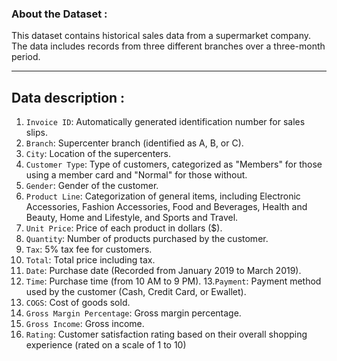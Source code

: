 ### About the Dataset :
This dataset contains historical sales data from a supermarket company. The data includes records from three different branches over a three-month period.
____________________________________________________________________________
## Data description :
1. `Invoice ID`: Automatically generated identification number for sales slips.
2. `Branch`: Supercenter branch (identified as A, B, or C).
3. `City`: Location of the supercenters.
4. `Customer Type`: Type of customers, categorized as "Members" for those using a member card and "Normal" for those without.
5. `Gender`: Gender of the customer.
6. `Product Line`: Categorization of general items, including Electronic Accessories, Fashion Accessories, Food and Beverages, Health and Beauty, Home and Lifestyle, and Sports and Travel.
7. `Unit Price`: Price of each product in dollars ($).
8. `Quantity`: Number of products purchased by the customer.
9. `Tax`: 5% tax fee for customers.
10. `Total`: Total price including tax.
11. `Date`: Purchase date (Recorded from January 2019 to March 2019).
12. `Time`: Purchase time (from 10 AM to 9 PM).
13.`Payment`: Payment method used by the customer (Cash, Credit Card, or Ewallet).
14. `COGS`: Cost of goods sold.
15. `Gross Margin Percentage`: Gross margin percentage.
16. `Gross Income`: Gross income.
17. `Rating`: Customer satisfaction rating based on their overall shopping experience (rated on a scale of 1 to 10)
